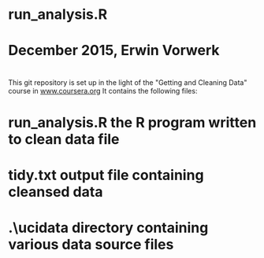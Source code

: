 # 
# run_analysis.R
# 
# December 2015, Erwin Vorwerk
#
This git repository is set up in the light of the "Getting and Cleaning Data" course in www.coursera.org
It contains the following files:
#
# run_analysis.R    the R program written to clean data file
# tidy.txt          output file containing cleansed data
# 
# .\ucidata         directory containing various data source files
#
